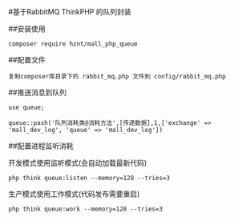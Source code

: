 #基于RabbitMQ ThinkPHP 的队列封装

##安装使用

```
composer require hznt/mall_php_queue
```
##配置文件
```
复制composer库目录下的 rabbit_mq.php 文件到 config/rabbit_mq.php
```


##推送消息到队列

```
use queue;

queue::pash('队列消耗类@消耗方法',[传递数据],1,['exchange' => 'mall_dev_log', 'queue' => 'mall_dev_log'])
```




##配置进程监听消耗


开发模式使用监听模式(会自动加载最新代码)

```
php think queue:listen --memory=128 --tries=3
```

生产模式使用工作模式(代码发布需要重启)

```
php think queue:work --memory=128 --tries=3
```

















